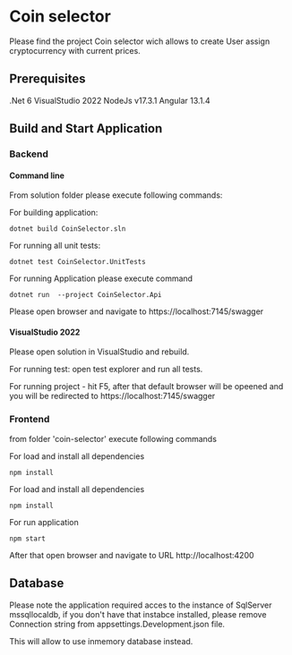 # Coin selector

Please find the project Coin selector wich allows to create User assign cryptocurrency with current prices.

## Prerequisites

.Net 6
VisualStudio 2022
NodeJs v17.3.1
Angular 13.1.4

## Build and Start Application

### Backend

#### Command line

From solution folder please execute following commands:

For building application:

```
dotnet build CoinSelector.sln
```

For running all unit tests:

```
dotnet test CoinSelector.UnitTests
```

For running Application please execute command

```
dotnet run  --project CoinSelector.Api
```

Please open browser and navigate to https://localhost:7145/swagger

#### VisualStudio 2022

Please open solution in VisualStudio and rebuild.

For running test: open test explorer and run all tests.

For running project - hit F5, after that default browser will be opeened and you will be redirected to https://localhost:7145/swagger

### Frontend

from folder 'coin-selector' execute following commands

For load and install all dependencies

```
npm install
```

For load and install all dependencies

```
npm install
```

For run application

```
npm start
```

After that open browser and navigate to URL http://localhost:4200

## Database

Please note the application required acces to the instance of SqlServer mssqllocaldb, if you don't have that instabce installed, please remove Connection string from appsettings.Development.json file.

This will allow to use inmemory database instead.